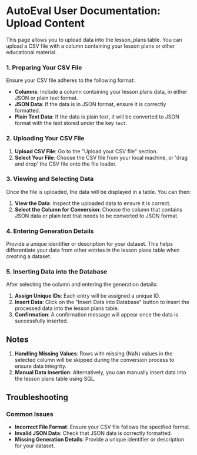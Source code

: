 # AutoEval User Documentation: Upload Content
This page allows you to upload data into the lesson_plans table. You can upload a CSV file with a column containing your lesson plans or other educational material.

### 1. Preparing Your CSV File
Ensure your CSV file adheres to the following format:
- **Columns**: Include a column containing your lesson plans data, in either JSON or plain text format.
- **JSON Data**: If the data is in JSON format, ensure it is correctly formatted.
- **Plain Text Data**: If the data is plain text, it will be converted to JSON format with the text stored under the key `text`.

### 2. Uploading Your CSV File
1. **Upload CSV File**: Go to the "Upload your CSV file" section.
2. **Select Your File**: Choose the CSV file from your local machine, or 'drag and drop' the CSV file onto the file loader.

### 3. Viewing and Selecting Data
Once the file is uploaded, the data will be displayed in a table. You can then:
1. **View the Data**: Inspect the uploaded data to ensure it is correct.
2. **Select the Column for Conversion**: Choose the column that contains JSON data or plain text that needs to be converted to JSON format.

### 4. Entering Generation Details
Provide a unique identifier or description for your dataset. This helps differentiate your data from other entries in the lesson plans table when creating a dataset.

### 5. Inserting Data into the Database
After selecting the column and entering the generation details:
1. **Assign Unique IDs**: Each entry will be assigned a unique ID.
2. **Insert Data**: Click on the "Insert Data into Database" button to insert the processed data into the lesson plans table.
3. **Confirmation**: A confirmation message will appear once the data is successfully inserted.

## Notes
1. **Handling Missing Values**: Rows with missing (NaN) values in the selected column will be skipped during the conversion process to ensure data integrity.
2. **Manual Data Insertion**: Alternatively, you can manually insert data into the lesson plans table using SQL.

## Troubleshooting
### Common Issues
- **Incorrect File Format**: Ensure your CSV file follows the specified format.
- **Invalid JSON Data**: Check that JSON data is correctly formatted.
- **Missing Generation Details**: Provide a unique identifier or description for your dataset.
